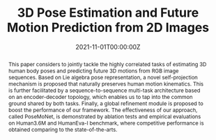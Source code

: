 ---
title: "3D Pose Estimation and Future Motion Prediction from 2D Images"
authors:
- jiyang
- youdongma
- xinxinzuo
- senwang
- Minglun Gong
- licheng

date: "2021-11-01T00:00:00Z"
doi: ""

# Schedule page publish date (NOT publication's date).
publishDate: "2021-11-01T00:00:00Z"

# Publication type.
# Legend: 0 = Uncategorized; 1 = Conference paper; 2 = Journal article;
# 3 = Preprint / Working Paper; 4 = Report; 5 = Book; 6 = Book section;
# 7 = Thesis; 8 = Patent
publication_types: ["2"]

# Publication name and optional abbreviated publication name.
publication: Pattern Recognition
publication_short: PR

abstract: "This paper considers to jointly tackle the highly correlated tasks of estimating 3D human body poses and predicting future 3D motions from RGB image sequences. Based on Lie algebra pose representation, a novel self-projection mechanism is proposed that naturally preserves human motion kinematics. This is further facilitated by a sequence-to-sequence multi-task architecture based on an encoder-decoder topology, which enables us to tap into the common ground shared by both tasks. Finally, a global refinement module is proposed to boost the performance of our framework. The effectiveness of our approach, called PoseMoNet, is demonstrated by ablation tests and empirical evaluations on Human3.6M and HumanEva-I benchmark, where competitive performance is obtained comparing to the state-of-the-arts."

# Summary. An optional shortened abstract.
# summary: "A hierarchical recurrent network structure is developed to simultaneously encodes local contexts of individual frames and global contexts of the sequence."

tags:
- PR
featured: true

links:
# - name: Custom Link
# url: https://example.org
url_pdf: https://arxiv.org/pdf/2111.13285.pdf
# url_code: https://github.com/BII-wushuang/Lie-Group-Motion-Prediction
# url_dataset: '#'
# url_poster: '#'
# url_project: https://coderstellaj.github.io/Hierarchical-Motion-Recurrent-Network-Website/
# url_slides: ''
# url_source: '#'
# url_video: 'https://www.youtube.com/watch?v=qi33KKUzrVA&feature=emb_title'


# Featured image
# To use, add an image named `featured.jpg/png` to your page's folder. 
image:
  caption: ''
  focal_point: ""
  preview_only: false

# Associated Projects (optional).
#   Associate this publication with one or more of your projects.
#   Simply enter your project's folder or file name without extension.
#   E.g. `internal-project` references `content/project/internal-project/index.md`.
#   Otherwise, set `projects: []`.
projects: []

# Slides (optional).
#   Associate this publication with Markdown slides.
#   Simply enter your slide deck's filename without extension.
#   E.g. `slides: "example"` references `content/slides/example/index.md`.
#   Otherwise, set `slides: ""`.
slides: ""
---
